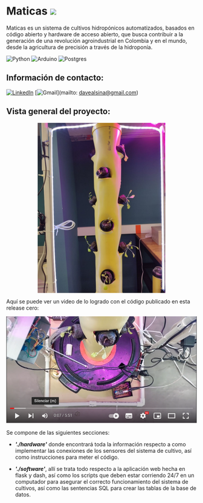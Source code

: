 # Maticas [![](https://visitcount.itsvg.in/api?id=ViewsMaticasProject&label=Project%20Views&pretty=false)](https://visitcount.itsvg.in)

Maticas es un sistema de cultivos hidropónicos automatizados, basados en código abierto y hardware de acceso abierto, 
que busca contribuir a la generación de una revolución agroindustrial en Colombia y en el mundo, desde la agricultura
de precisión a través de la hidroponía.

 ![Python](https://img.shields.io/badge/python-3670A0?style=for-the-badge&logo=python&logoColor=ffdd54) ![Arduino](https://img.shields.io/badge/-Arduino-00979D?style=for-the-badge&logo=Arduino&logoColor=white) ![Postgres](https://img.shields.io/badge/postgres-%23316192.svg?style=for-the-badge&logo=postgresql&logoColor=white)


Información de contacto: 
-----------------------------------------------------------------------------------------------------

[![LinkedIn](https://img.shields.io/badge/LinkedIn-%230077B5.svg?logo=linkedin&logoColor=white)](https://www.linkedin.com/in/dave-alsina-computer-science/)
[![Gmail](https://img.shields.io/badge/Gmail-white?style=flat&logo=gmail)](mailto: davealsina@gmail.com)



Vista general del proyecto:
-----------------------------------------------------------------------------------------------------

<p align="center">
<img align="center" src="https://github.com/DaveAlsina/maticas/blob/main/imgs/tubo_central.jpg"
height="450">
</p>


Aquí se puede ver un video de lo logrado con el código publicado en esta release cero:

[![Video demostrando lo desarrollado con el proyecto](https://github.com/DaveAlsina/maticas/blob/main/imgs/video_thumbnail.png)](https://www.youtube.com/watch?v=mjRLgYRJpWg)


Se compone de las siguientes secciones: 

*  ***'./hardware'*** donde encontrará toda la información respecto a como implementar las conexiones de los sensores del sistema de cultivo, así como 
	instrucciones para meter el código.

*  ***'./software'***, allí se trata todo respecto a la aplicación web hecha en flask y dash, así como los scripts que deben estar corriendo 24/7 en un 
	computador para asegurar el correcto funcionamiento del sistema de cultivos, así como las sentencias SQL para crear las tablas de la base de datos.







